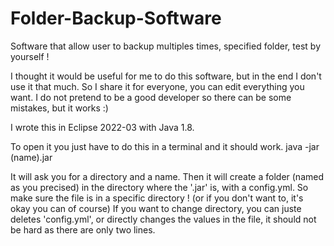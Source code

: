 # Folder-Backup-Software
Software that allow user to backup multiples times, specified folder, test by yourself !

I thought it would be useful for me to do this software, but in the end I don't use it that much. So I share it for everyone, you can edit everything you want. 
I do not pretend to be a good developer so there can be some mistakes, but it works :)

I wrote this in Eclipse 2022-03 with Java 1.8.

To open it you just have to do this in a terminal and it should work.
java -jar (name).jar

It will ask you for a directory and a name. Then it will create a folder (named as you precised) in the directory where the '.jar' is, with a config.yml. So make sure the file is in a specific directory ! (or if you don't want to, it's okay you can of course)
If you want to change directory, you can juste deletes 'config.yml', or directly changes the values in the file, it should not be hard as there are only two lines.

